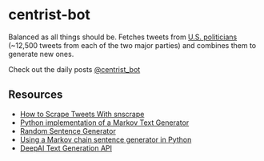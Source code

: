 # centrist-bot

Balanced as all things should be. Fetches tweets from [U.S. politicians](https://github.com/sidward35/centrist-bot/blob/main/run_bot.py#L3) (~12,500 tweets from each of the two major parties) and combines them to generate new ones.

Check out the daily posts [@centrist_bot](https://twitter.com/centrist_bot)

## Resources
- [How to Scrape Tweets With snscrape](https://betterprogramming.pub/how-to-scrape-tweets-with-snscrape-90124ed006af)
- [Python implementation of a Markov Text Generator](https://github.com/codebox/markov-text)
- [Random Sentence Generator](https://github.com/ddycai/random-sentence-generator)
- [Using a Markov chain sentence generator in Python](https://towardsdatascience.com/using-a-markov-chain-sentence-generator-in-python-to-generate-real-fake-news-e9c904e967e)
- [DeepAI Text Generation API](https://deepai.org/machine-learning-model/text-generator)
